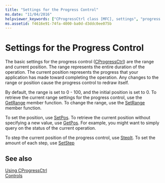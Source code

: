 ```yaml
---
title: "Settings for the Progress Control"
ms.date: "11/04/2016"
helpviewer_keywords: ["CProgressCtrl class [MFC], settings", "progress controls [MFC], settings"]
ms.assetid: f4616e91-74fa-4000-ba0d-d3ddc0ee075b
---
```

# Settings for the Progress Control

The basic settings for the progress control ([CProgressCtrl](../mfc/reference/cprogressctrl-class.md)) are the range and current position. The range represents the entire duration of the operation. The current position represents the progress that your application has made toward completing the operation. Any changes to the range or position cause the progress control to redraw itself.

By default, the range is set to 0 - 100, and the initial position is set to 0. To retrieve the current range settings for the progress control, use the [GetRange](../mfc/reference/cprogressctrl-class.md#getrange) member function. To change the range, use the [SetRange](../mfc/reference/cprogressctrl-class.md#setrange) member function.

To set the position, use [SetPos](../mfc/reference/cprogressctrl-class.md#setpos). To retrieve the current position without specifying a new value, use [GetPos](../mfc/reference/cprogressctrl-class.md#getpos). For example, you might want to simply query on the status of the current operation.

To step the current position of the progress control, use [StepIt](../mfc/reference/cprogressctrl-class.md#stepit). To set the amount of each step, use [SetStep](../mfc/reference/cprogressctrl-class.md#setstep)

## See also

[Using CProgressCtrl](../mfc/using-cprogressctrl.md)<br/>
[Controls](../mfc/controls-mfc.md)
